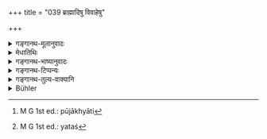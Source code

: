 +++
title = "039 ब्राह्मादिषु विवाहेषु"

+++

<details><summary>गङ्गानथ-मूलानुवादः</summary>

Only from the four marriages mentioned successively, beginning with the Brāhma, are born sons endowed with Brahmic glory and respected by cultured persons.—(39)
</details>

<details><summary>मेधातिथिः</summary>

"प्रसवे च गुणागुणान्" (म्ध् ३.२२) इत्य् उक्तम्, तद् इदम् । **अनुपूर्वशः-** आनुपूर्व्येणेत्य् अस्मिन्न् अर्थे स्मृतिकारैः प्रयुज्यते । श्रुताध्ययनविज्ञानसंपत्तिनिमित्ते च पूजाख्याती[^१०२] ब्रह्मवर्चसम् । तद्वन्तो **ब्रह्मवर्चसिनः** । इन्नन्तो ऽयम् । **शिष्टानां संमता** अनुमता अगर्ह्या अद्विष्टाः प्रिया इति यावत् । अतश्[^१०३] चामत्यर्थत्वान् मतिभुद्धीत्य् (च्ड़्। पाण् ३.२.१८८) अस्याविषयत्वेन, "क्तेन च पूजायाम्" (पाण् २.२.१२) इत्य् एतेन नास्ति समासप्रतिषेधः । संबन्धसामान्यविवक्षायां च षष्ठी ॥ ३.३९ ॥


[^१०३]:
     M G 1st ed.: yataś


[^१०२]:
     M G 1st ed.: pūjākhyāti
</details>

<details><summary>गङ्गानथ-भाष्यानुवादः</summary>

In verse 22, it has been asserted that the author was going to describe ‘the good and bad points of offsprings;’ this is what is being done now.

‘*Anupūrvaśaḥ*’ (successively) is an expression that authors of *Smṛtis* use in the sense of ‘*ānupurvyeṇa*.’

The honour and fame that one receives by virtue of his learning, knowledge and superior wisdom, are called ‘Brahmic glory;’ those possessed of this are called ‘endowed with Brahmic glory,’ The term ends in the Possessive affix ‘*in*.’

‘*Respected by cultured persons*’—favoured, not hated, not ill-treated;
*i.e*, liked. Inasmuch as the root in ‘*sammata*’ does not signify
*thinking*, it does not fall under Pāṇini’s Sūtṛa.3. 2. 188; and hence
the compounding does not become precluded by Pāṇiṇi 2. 2. 12; and the genitive ending in ‘*śiṣṭa*’ denotes mere relationship in general.—(39)
</details>

<details><summary>गङ्गानथ-टिप्पन्यः</summary>

‘*Śiṣṭa*’—defined under 12. 109.

This verse is quoted in *Parāśaramādhava* (Ācāra, p. 487); and in
*Vīramitrodaya* (Saṃskāra, p. 865), which says that this describes the
results accruing from the different forms of marriage.

It is quoted in *Aparārka* (p. 117) along with verses 40 and 41, which
adds that all this pertains to the Brāhmaṇa;—in *Hemādri* (Dāna, p.
683);—in *Smṛticandrikā*, (Saṃskāra, p. 230);—and in *Saṃskāramayūkha*
(p. 99).
</details>

<details><summary>गङ्गानथ-तुल्य-वाक्यानि</summary>

**(verses 3.39-42)  
**

*Viṣṇu* (24.34-37).—‘He who gives his girl in marriage by the Brāhma
form goes to the regions of Brahman; by the Daiva, to Heaven; by the
Ārṣa, to the regions of Viṣṇu; by the Prājāpatya, to the regions of the
gods; and by the *Gāndharva* form, one goes to the region of the
Gandharvas.’

*Baudhāyana* (1.11.17).—‘It is well known that as the marriage-forms, so
the offspring.’

*Āpastamba-Dharmasūtra* (2.12.4).—‘To the extent that the form of
marriage is the right one, to that same extent is the offspring born
thereof of the right kind.’

*Yama* (Vīramitrodaya-Saṃskāra, p. 865).—\[Reproduces the words of
Manu.\]

*Dakṣa* (Vīramitrodaya-Saṃskāra, p. 866).—‘The reward accruing from the
marrying of a girl by the right form is double in the case of her being
given to a Brāhmaṇa; a hundred-thousandfold in that of her being given
to a learned Brāhmaṇa; and endless in that of her being given to a
thoroughly learned Brāhmaṇa.’
</details>

<details><summary>Bühler</summary>

039	From the four marriages, (enumerated) successively, which begin with the Brahma rite spring sons, radiant with knowledge of the Veda and honoured by the Sishtas (good men).
</details>
